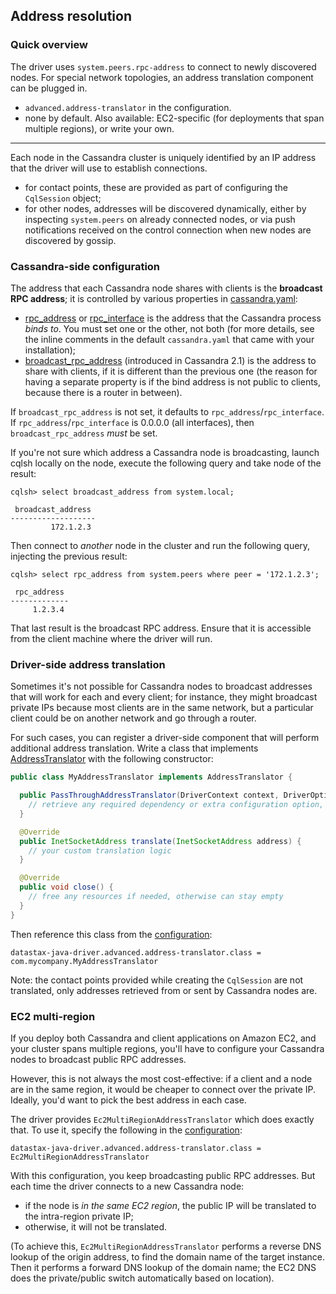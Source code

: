 <!--
Licensed to the Apache Software Foundation (ASF) under one
or more contributor license agreements.  See the NOTICE file
distributed with this work for additional information
regarding copyright ownership.  The ASF licenses this file
to you under the Apache License, Version 2.0 (the
"License"); you may not use this file except in compliance
with the License.  You may obtain a copy of the License at

  http://www.apache.org/licenses/LICENSE-2.0

Unless required by applicable law or agreed to in writing,
software distributed under the License is distributed on an
"AS IS" BASIS, WITHOUT WARRANTIES OR CONDITIONS OF ANY
KIND, either express or implied.  See the License for the
specific language governing permissions and limitations
under the License.
-->

## Address resolution

### Quick overview

The driver uses `system.peers.rpc-address` to connect to newly discovered nodes. For special network
topologies, an address translation component can be plugged in.

* `advanced.address-translator` in the configuration.
* none by default. Also available: EC2-specific (for deployments that span multiple regions), or
  write your own.

-----

Each node in the Cassandra cluster is uniquely identified by an IP address that the driver will use
to establish connections.

* for contact points, these are provided as part of configuring the `CqlSession` object;
* for other nodes, addresses will be discovered dynamically, either by inspecting `system.peers` on
  already connected nodes, or via push notifications received on the control connection when new
  nodes are discovered by gossip.


### Cassandra-side configuration

The address that each Cassandra node shares with clients is the **broadcast RPC address**; it is
controlled by various properties in [cassandra.yaml]:

* [rpc_address] or [rpc_interface] is the address that the Cassandra process *binds to*. You must
  set one or the other, not both (for more details, see the inline comments in the default
  `cassandra.yaml` that came with your installation);
* [broadcast_rpc_address] \(introduced in Cassandra 2.1) is the address to share with clients, if it
  is different than the previous one (the reason for having a separate property is if the bind
  address is not public to clients, because there is a router in between).

If `broadcast_rpc_address` is not set, it defaults to `rpc_address`/`rpc_interface`. If
`rpc_address`/`rpc_interface` is 0.0.0.0 (all interfaces), then `broadcast_rpc_address` *must* be
set.

If you're not sure which address a Cassandra node is broadcasting, launch cqlsh locally on the node,
execute the following query and take node of the result:

```
cqlsh> select broadcast_address from system.local;

 broadcast_address
-------------------
         172.1.2.3
```

Then connect to *another* node in the cluster and run the following query, injecting the previous
result:

```
cqlsh> select rpc_address from system.peers where peer = '172.1.2.3';

 rpc_address
-------------
     1.2.3.4
```

That last result is the broadcast RPC address. Ensure that it is accessible from the client machine
where the driver will run.


### Driver-side address translation

Sometimes it's not possible for Cassandra nodes to broadcast addresses that will work for each and
every client; for instance, they might broadcast private IPs because most clients are in the same
network, but a particular client could be on another network and go through a router.

For such cases, you can register a driver-side component that will perform additional address
translation. Write a class that implements [AddressTranslator] with the following constructor:

```java
public class MyAddressTranslator implements AddressTranslator {

  public PassThroughAddressTranslator(DriverContext context, DriverOption configRoot) {
    // retrieve any required dependency or extra configuration option, otherwise can stay empty
  }

  @Override
  public InetSocketAddress translate(InetSocketAddress address) {
    // your custom translation logic
  }

  @Override
  public void close() {
    // free any resources if needed, otherwise can stay empty
  }
}
```

Then reference this class from the [configuration](../configuration/):

```
datastax-java-driver.advanced.address-translator.class = com.mycompany.MyAddressTranslator
```

Note: the contact points provided while creating the `CqlSession` are not translated, only addresses
retrieved from or sent by Cassandra nodes are.

### EC2 multi-region

If you deploy both Cassandra and client applications on Amazon EC2, and your cluster spans multiple regions, you'll have
to configure your Cassandra nodes to broadcast public RPC addresses.

However, this is not always the most cost-effective: if a client and a node are in the same region, it would be cheaper
to connect over the private IP. Ideally, you'd want to pick the best address in each case.

The driver provides `Ec2MultiRegionAddressTranslator` which does exactly that.  To use it, specify the following in
the [configuration](../configuration/):

```
datastax-java-driver.advanced.address-translator.class = Ec2MultiRegionAddressTranslator
```

With this configuration, you keep broadcasting public RPC addresses. But each time the driver connects to a new
Cassandra node:

* if the node is *in the same EC2 region*, the public IP will be translated to the intra-region private IP;
* otherwise, it will not be translated.

(To achieve this, `Ec2MultiRegionAddressTranslator` performs a reverse DNS lookup of the origin address, to find the
domain name of the target instance. Then it performs a forward DNS lookup of the domain name; the EC2 DNS does the
private/public switch automatically based on location).

[AddressTranslator]: https://docs.datastax.com/en/drivers/java/4.8/com/datastax/oss/driver/api/core/addresstranslation/AddressTranslator.html

[cassandra.yaml]:        https://docs.datastax.com/en/cassandra/3.x/cassandra/configuration/configCassandra_yaml.html
[rpc_address]:           https://docs.datastax.com/en/cassandra/3.x/cassandra/configuration/configCassandra_yaml.html?scroll=configCassandra_yaml__rpc_address
[rpc_interface]:         https://docs.datastax.com/en/cassandra/3.x/cassandra/configuration/configCassandra_yaml.html?scroll=configCassandra_yaml__rpc_interface
[broadcast_rpc_address]: https://docs.datastax.com/en/cassandra/3.x/cassandra/configuration/configCassandra_yaml.html?scroll=configCassandra_yaml__broadcast_rpc_address
